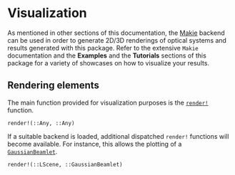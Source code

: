# Visualization

As mentioned in other sections of this documentation, the [Makie](https://docs.makie.org) backend can be used in order to generate 2D/3D renderings of optical systems and results generated with this package. Refer to the extensive `Makie` documentation and the **Examples** and the **Tutorials** sections of this package for a variety of showcases on how to visualize your results.

## Rendering elements

The main function provided for visualization purposes is the [`render!`](@ref) function. 

```@docs; canonical=false
render!(::Any, ::Any)
```

If a suitable backend is loaded, additional dispatched `render!` functions will become available. For instance, this allows the plotting of a [`GaussianBeamlet`](@ref).

```@docs; canonical=false
render!(::LScene, ::GaussianBeamlet)
```
